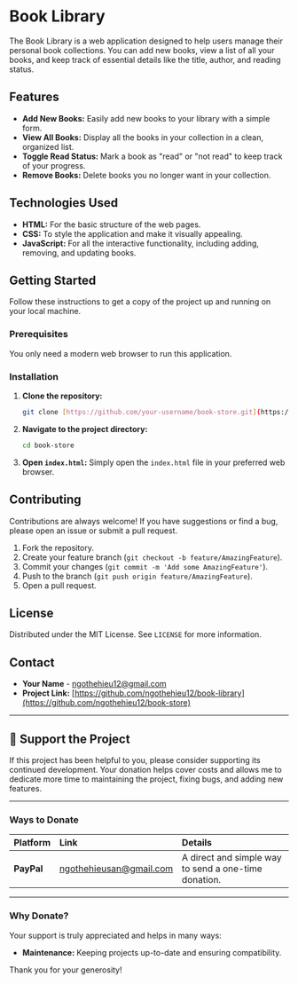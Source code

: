 # Book Library

The Book Library is a web application designed to help users manage their personal book collections. You can add new books, view a list of all your books, and keep track of essential details like the title, author, and reading status.

## Features

* **Add New Books:** Easily add new books to your library with a simple form.
* **View All Books:** Display all the books in your collection in a clean, organized list.
* **Toggle Read Status:** Mark a book as "read" or "not read" to keep track of your progress.
* **Remove Books:** Delete books you no longer want in your collection.

## Technologies Used

* **HTML:** For the basic structure of the web pages.
* **CSS:** To style the application and make it visually appealing.
* **JavaScript:** For all the interactive functionality, including adding, removing, and updating books.

## Getting Started

Follow these instructions to get a copy of the project up and running on your local machine.

### Prerequisites

You only need a modern web browser to run this application.

### Installation

1.  **Clone the repository:**
    ```bash
    git clone [https://github.com/your-username/book-store.git](https://github.com/ngothehieu12/book-store.git)
    ```
2.  **Navigate to the project directory:**
    ```bash
    cd book-store
    ```
3.  **Open `index.html`:** Simply open the `index.html` file in your preferred web browser.

## Contributing

Contributions are always welcome! If you have suggestions or find a bug, please open an issue or submit a pull request.

1.  Fork the repository.
2.  Create your feature branch (`git checkout -b feature/AmazingFeature`).
3.  Commit your changes (`git commit -m 'Add some AmazingFeature'`).
4.  Push to the branch (`git push origin feature/AmazingFeature`).
5.  Open a pull request.

## License

Distributed under the MIT License. See `LICENSE` for more information.

## Contact

* **Your Name** - ngothehieu12@gmail.com
* **Project Link:** [https://github.com/ngothehieu12/book-library](https://github.com/ngothehieu12/book-store)


---

## 🙏 Support the Project

If this project has been helpful to you, please consider supporting its continued development. Your donation helps cover costs and allows me to dedicate more time to maintaining the project, fixing bugs, and adding new features.

---

### Ways to Donate

| Platform | Link | Details |
| :--- | :--- | :--- |
| **PayPal** | ngothehieusan@gmail.com | A direct and simple way to send a one-time donation. |

---

### Why Donate?

Your support is truly appreciated and helps in many ways:

* **Maintenance:** Keeping projects up-to-date and ensuring compatibility.

Thank you for your generosity!